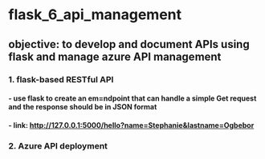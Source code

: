 # flask_6_api_management

## objective: to develop and document APIs using flask and manage azure API management

### 1. flask-based RESTful API

#### - use flask to create an em=ndpoint that can handle a simple Get request and the response should be in JSON format

#### - link: http://127.0.0.1:5000/hello?name=Stephanie&lastname=Ogbebor


### 2. Azure API deployment

